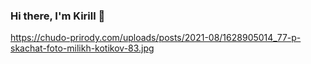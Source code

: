 ### Hi there, I'm Kirill 👋
https://chudo-prirody.com/uploads/posts/2021-08/1628905014_77-p-skachat-foto-milikh-kotikov-83.jpg

